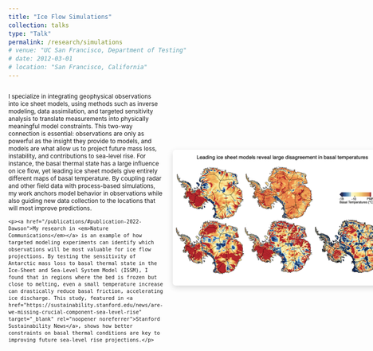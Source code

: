 ```yaml
---
title: "Ice Flow Simulations"
collection: talks
type: "Talk"
permalink: /research/simulations
# venue: "UC San Francisco, Department of Testing"
# date: 2012-03-01
# location: "San Francisco, California"
---
```

<div style="display: flex; align-items: center; justify-content: space-between; margin-top: 1em;">

  <!-- Left side: Text -->
  <div style="flex: 1; padding-right: 20px; font-size: 0.85em;">
    <p>I specialize in integrating geophysical observations into ice sheet models, using methods such as inverse modeling, data assimilation, and targeted sensitivity analysis to translate measurements into physically meaningful model constraints. This two-way connection is essential: observations are only as powerful as the insight they provide to models, and models are what allow us to project future mass loss, instability, and contributions to sea-level rise. For instance, the basal thermal state has a large influence on ice flow, yet leading ice sheet models give entirely different maps of basal temperature. By coupling radar and other field data with process-based simulations, my work anchors model behavior in observations while also guiding new data collection to the locations that will most improve predictions.</p>

    <p><a href="/publications/#publication-2022-Dawson">My research in <em>Nature Communications</em></a> is an example of how targeted modeling experiments can identify which observations will be most valuable for ice flow projections. By testing the sensitivity of Antarctic mass loss to basal thermal state in the Ice-Sheet and Sea-Level System Model (ISSM), I found that in regions where the bed is frozen but close to melting, even a small temperature increase can drastically reduce basal friction, accelerating ice discharge. This study, featured in <a href="https://sustainability.stanford.edu/news/are-we-missing-crucial-component-sea-level-rise" target="_blank" rel="noopener noreferrer">Stanford Sustainability News</a>, shows how better constraints on basal thermal conditions are key to improving future sea-level rise projections.</p>
  </div>

  <!-- Right side: Figure -->
  <div style="flex-shrink: 0; display: flex; align-items: center; justify-content: flex-end;">
    <img src="/images/thermal.png" alt="Simulation Icon" style="width: 430px; border-radius: 6px; box-shadow: 0 4px 12px rgba(0,0,0,0.15);">
  </div>

</div>
